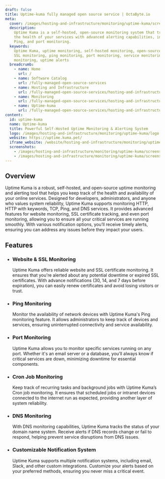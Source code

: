 ```yaml
---
draft: false
title: Uptime-kuma fully managed open source service | OctaByte.io
meta:
  cover: /images/hosting-and-infrastructure/monitoring/uptime-kuma/screenshot-1.jpg
  description:
    Uptime Kuma is a self-hosted, open-source monitoring system that tracks
    the health of your services with advanced alerting capabilities, including SSL,
    Ping, and port monitoring.
  keywords:
    Uptime Kuma, uptime monitoring, self-hosted monitoring, open-source uptime,
    SSL monitoring, ping monitoring, port monitoring, service monitoring, network
    monitoring, uptime alerts
  breadcrumb:
    - name: Home
      url: /
    - name: Software Catalog
      url: /fully-managed-open-source-services
    - name: Hosting and Infrastructure
      url: /fully-managed-open-source-services/hosting-and-infrastructure
    - name: Monitoring
      url: /fully-managed-open-source-services/hosting-and-infrastructure/monitoring
    - name: Uptime-kuma
      url: /fully-managed-open-source-services/hosting-and-infrastructure/monitoring/uptime-kuma
content:
  id: uptime-kuma
  name: Uptime-kuma
  title: Powerful Self-Hosted Uptime Monitoring & Alerting System
  logo: /images/hosting-and-infrastructure/monitoring/uptime-kuma/logo.png
  website: https://uptime.kuma.pet/
  iframe_website: /website/hosting-and-infrastructure/monitoring/uptime-kuma
  screenshots:
    - /images/hosting-and-infrastructure/monitoring/uptime-kuma/screenshot-1.jpg
    - /images/hosting-and-infrastructure/monitoring/uptime-kuma/screenshot-2.jpg
---
```


## Overview

Uptime Kuma is a robust, self-hosted, and open-source uptime monitoring and alerting tool that helps you keep track of the health and availability of your online services. Designed for developers, administrators, and anyone who values system reliability, Uptime Kuma supports monitoring HTTP, HTTP with keywords, TCP, Ping, and DNS services. It provides advanced features for website monitoring, SSL certificate tracking, and even port monitoring, allowing you to ensure all your critical services are running smoothly. With various notification options, you’ll receive timely alerts, ensuring you can address any issues before they impact your users.

## Features

- ### Website & SSL Monitoring

  Uptime Kuma offers reliable website and SSL certificate monitoring. It ensures that you're alerted about any potential downtime or expired SSL certificates. With advance notifications (30, 14, and 7 days before expiration), you can easily renew certificates and avoid losing visitors or trust.

- ### Ping Monitoring

  Monitor the availability of network devices with Uptime Kuma's Ping monitoring feature. It allows administrators to keep track of devices and services, ensuring uninterrupted connectivity and service availability.

- ### Port Monitoring

  Uptime Kuma allows you to monitor specific services running on any port. Whether it's an email server or a database, you’ll always know if critical services are down, minimizing downtime for essential components.

- ### Cron Job Monitoring

  Keep track of recurring tasks and background jobs with Uptime Kuma’s Cron job monitoring. It ensures that scheduled jobs or intranet devices connected to the internet run as expected, providing another layer of system reliability.

- ### DNS Monitoring

  With DNS monitoring capabilities, Uptime Kuma tracks the status of your domain name system. Receive alerts if DNS records change or fail to respond, helping prevent service disruptions from DNS issues.

- ### Customizable Notification System

  Uptime Kuma supports multiple notification systems, including email, Slack, and other custom integrations. Customize your alerts based on your preferred methods, ensuring you never miss a critical event.
